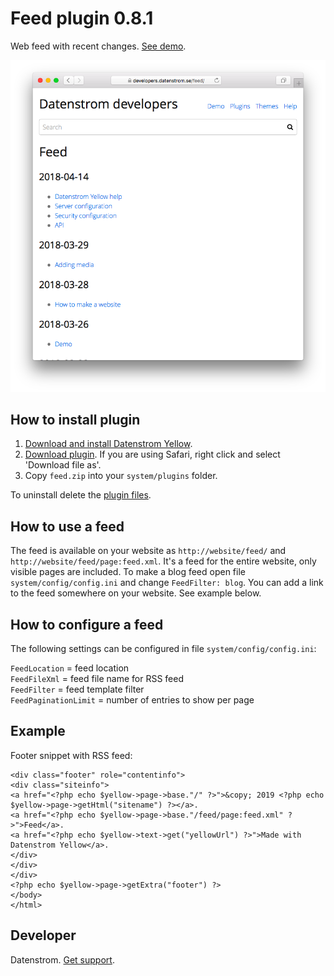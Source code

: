 Feed plugin 0.8.1
=================
Web feed with recent changes. [See demo](https://developers.datenstrom.se/feed/).

<p align="center"><img src="feed-screenshot.png?raw=true" alt="Screenshot"></p>

## How to install plugin

1. [Download and install Datenstrom Yellow](https://github.com/datenstrom/yellow/).
2. [Download plugin](https://github.com/datenstrom/yellow-plugins/raw/master/zip/feed.zip). If you are using Safari, right click and select 'Download file as'.
3. Copy `feed.zip` into your `system/plugins` folder.

To uninstall delete the [plugin files](update.ini).

## How to use a feed

The feed is available on your website as `http://website/feed/` and `http://website/feed/page:feed.xml`. It's a feed for the entire website, only visible pages are included. To make a blog feed open file `system/config/config.ini` and change `FeedFilter: blog`. You can add a link to the feed somewhere on your website. See example below.

## How to configure a feed

The following settings can be configured in file `system/config/config.ini`:

`FeedLocation` = feed location  
`FeedFileXml` = feed file name for RSS feed  
`FeedFilter` = feed template filter  
`FeedPaginationLimit` = number of entries to show per page  

## Example

Footer snippet with RSS feed:

    <div class="footer" role="contentinfo">
    <div class="siteinfo">
    <a href="<?php echo $yellow->page->base."/" ?>">&copy; 2019 <?php echo $yellow->page->getHtml("sitename") ?></a>.
    <a href="<?php echo $yellow->page->base."/feed/page:feed.xml" ?>">Feed</a>. 
    <a href="<?php echo $yellow->text->get("yellowUrl") ?>">Made with Datenstrom Yellow</a>.
    </div>
    </div>
    </div>
    <?php echo $yellow->page->getExtra("footer") ?>
    </body>
    </html>

## Developer

Datenstrom. [Get support](https://developers.datenstrom.se/help/support).
